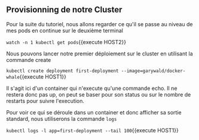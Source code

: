 ## Provisionning de notre Cluster

Pour la suite du tutoriel, nous allons regarder ce qu'il se passe au niveau de mes pods en continue sur le deuxième terminal

`watch -n 1 kubectl get pods`{{execute HOST2}}

Nous pouvons lancer notre premier déploiement sur le cluster en utilisant la commande create

`kubectl create deployment first-deployment --image=garywald/docker-whale`{{execute HOST1}}

Il s'agit ici d'un container qui n'execute qu'une commande echo. Il ne restera donc pas up, on peut se baser pour son status ou sur le nombre de restarts pour suivre l'execution.

Pour voir ce qui se déroule dans un container et donc afficher sa sortie standard, nous utiliserons la commande `logs`

`kubectl logs -l app=first-deployment --tail 100`{{execute HOST1}}
